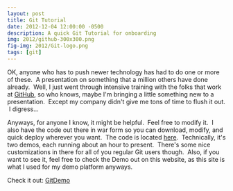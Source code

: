 ```yaml
---
layout: post
title: Git Tutorial
date: 2012-12-04 12:00:00 -0500
description: A quick Git Tutorial for onboarding
img: 2012/github-300x300.png
fig-img: 2012/Git-logo.png
tags: [git]
---
```


OK, anyone who has to push newer technology has had to do one or more of these.  A presentation on something that a million others have done already.  Well, I just went through intensive training with the folks that work at [GitHub](http://www.github.com), so who knows, maybe I'm bringing a little something new to a presentation.  Except my company didn't give me tons of time to flush it out.  I digress...

Anyways, for anyone I know, it might be helpful.  Feel free to modify it.  I also have the code out there in war form so you can download, modify, and quick deploy wherever you want.  The code is located [here](https://github.com/jlgrock/gitDemo).  Technically, it's two demos, each running about an hour to present.  There's some nice customizations in there for all of you regular Git users though.  Also, if you want to see it, feel free to check the Demo out on this website, as this site is what I used for my demo platform anyways.

Check it out: [GitDemo](/assets/gitDemo/src/main/webapp/index.html)